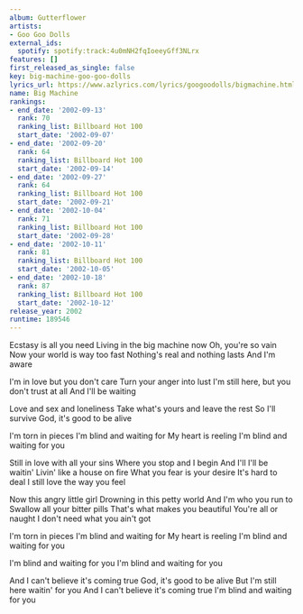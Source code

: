 ```yaml
---
album: Gutterflower
artists:
- Goo Goo Dolls
external_ids:
  spotify: spotify:track:4u0mNH2fqIoeeyGff3NLrx
features: []
first_released_as_single: false
key: big-machine-goo-goo-dolls
lyrics_url: https://www.azlyrics.com/lyrics/googoodolls/bigmachine.html
name: Big Machine
rankings:
- end_date: '2002-09-13'
  rank: 70
  ranking_list: Billboard Hot 100
  start_date: '2002-09-07'
- end_date: '2002-09-20'
  rank: 64
  ranking_list: Billboard Hot 100
  start_date: '2002-09-14'
- end_date: '2002-09-27'
  rank: 64
  ranking_list: Billboard Hot 100
  start_date: '2002-09-21'
- end_date: '2002-10-04'
  rank: 71
  ranking_list: Billboard Hot 100
  start_date: '2002-09-28'
- end_date: '2002-10-11'
  rank: 81
  ranking_list: Billboard Hot 100
  start_date: '2002-10-05'
- end_date: '2002-10-18'
  rank: 87
  ranking_list: Billboard Hot 100
  start_date: '2002-10-12'
release_year: 2002
runtime: 189546
---
```

Ecstasy is all you need
Living in the big machine now
Oh, you're so vain
Now your world is way too fast
Nothing's real and nothing lasts
And I'm aware

I'm in love but you don't care
Turn your anger into lust
I'm still here, but you don't trust at all
And I'll be waiting

Love and sex and loneliness
Take what's yours and leave the rest
So I'll survive
God, it's good to be alive

I'm torn in pieces
I'm blind and waiting for
My heart is reeling
I'm blind and waiting for you

Still in love with all your sins
Where you stop and I begin
And I'll I'll be waitin'
Livin' like a house on fire
What you fear is your desire
It's hard to deal
I still love the way you feel

Now this angry little girl
Drowning in this petty world
And I'm who you run to
Swallow all your bitter pills
That's what makes you beautiful
You're all or naught
I don't need what you ain't got

I'm torn in pieces
I'm blind and waiting for
My heart is reeling
I'm blind and waiting for you

I'm blind and waiting for you
I'm blind and waiting for you

And I can't believe it's coming true
God, it's good to be alive
But I'm still here waitin' for you
And I can't believe it's coming true
I'm blind and waiting for you
